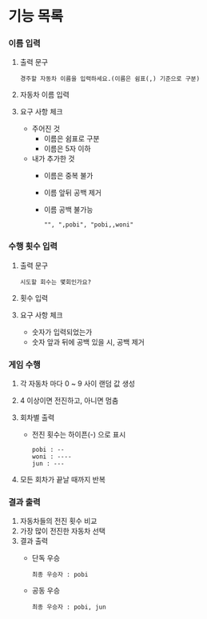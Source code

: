 # 기능 목록

### 이름 입력
1. 출력 문구

    ```
    경주할 자동차 이름을 입력하세요.(이름은 쉼표(,) 기준으로 구분)
    ```

2. 자동차 이름 입력
3. 요구 사항 체크
    - 주어진 것
        - 이름은 쉼표로 구분
        - 이름은 5자 이하
    - 내가 추가한 것
        - 이름은 중복 불가
        - 이름 앞뒤 공백 제거
        - 이름 공백 불가능
      
          ```
          "", ",pobi", "pobi,,woni"
          ```
          

### 수행 횟수 입력
1. 출력 문구

    ```
    시도할 회수는 몇회인가요?
    ```

2. 횟수 입력
3. 요구 사항 체크
    - 숫자가 입력되었는가
    - 숫자 앞과 뒤에 공백 있을 시, 공백 제거

### 게임 수행
1. 각 자동차 마다 0 ~ 9 사이 랜덤 값 생성
2. 4 이상이면 전진하고, 아니면 멈춤
3. 회차별 출력
    - 전진 횟수는 하이픈(-) 으로 표시

        ```
        pobi : --
        woni : ----
        jun : ---
        ```

4. 모든 회차가 끝날 때까지 반복

### 결과 출력
1. 자동차들의 전진 횟수 비교
2. 가장 많이 전진한 자동차 선택
3. 결과 출력
    - 단독 우승

        ```
        최종 우승자 : pobi
        ```

    - 공동 우승

        ```
        최종 우승자 : pobi, jun
        ```
